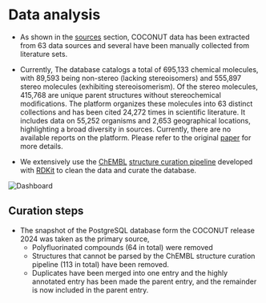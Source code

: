 # Data analysis

- As shown in the [sources](collections.html) section, COCONUT data has been extracted from 63 data sources and several have been manually collected from literature sets.

- Currently, The database catalogs a total of 695,133 chemical molecules, with 89,593 being non-stereo (lacking stereoisomers) and 555,897 stereo molecules (exhibiting stereoisomerism). Of the stereo molecules, 415,768 are unique parent structures without stereochemical modifications. The platform organizes these molecules into 63 distinct collections and has been cited 24,272 times in scientific literature. It includes data on 55,252 organisms and 2,653 geographical locations, highlighting a broad diversity in sources. Currently, there are no available reports on the platform. Please refer to the original [paper](https://doi.org/10.1186/s13321-020-00478-9) for more details.

- We extensively use the [ChEMBL](https://www.ebi.ac.uk/chembl/) [structure curation pipeline](https://jcheminf.biomedcentral.com/articles/10.1186/s13321-020-00456-1) developed with [RDKit](https://www.rdkit.org/) to clean the data and curate the database.

![Dashboard](/dashboard-analysis.png)

## Curation steps

- The snapshot of the PostgreSQL database form the COCONUT release 2024 was taken as the primary source,
  * Polyfluorinated compounds (64 in total) were removed
  * Structures that cannot be parsed by the ChEMBL structure curation pipeline (113 in total) have been removed.
  * Duplicates have been merged into one entry and the highly annotated entry has been made the parent entry, and the remainder is now included in the parent entry.

